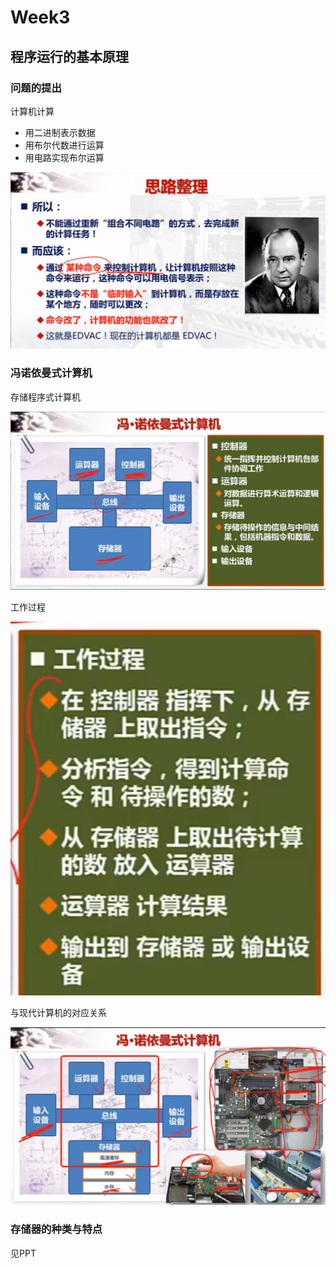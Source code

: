 #  Week3

## 程序运行的基本原理

### 问题的提出

计算机计算

- 用二进制表示数据
- 用布尔代数进行运算
- 用电路实现布尔运算

![](../img/22.png)

### 冯诺依曼式计算机

存储程序式计算机

![img](../img/23.png)

工作过程

![img](../img/24.png)

与现代计算机的对应关系

![img](../img/25.png)

### 存储器的种类与特点

见PPT
